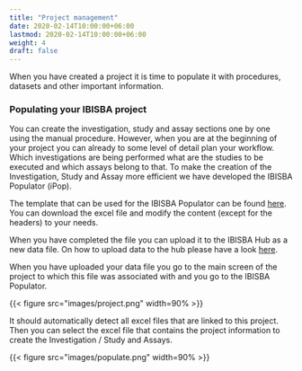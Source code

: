 ```yaml
---
title: "Project management"
date: 2020-02-14T10:00:00+06:00
lastmod: 2020-02-14T10:00:00+06:00
weight: 4
draft: false
---
```


When you have created a project it is time to populate it with procedures, datasets and other important information.


### Populating your IBISBA project

You can create the investigation, study and assay sections one by one using the manual procedure. However, when you are at the beginning of your project you can already to some level of detail plan your workflow. Which investigations are being performed what are the studies to be executed and which assays belong to that. To make the creation of the Investigation, Study and Assay more efficient we have developed the IBISBA Populator (iPop).

The template that can be used for the IBISBA Populator can be found [here](https://hub.ibisba.eu/data_files/36). You can download the excel file and modify the content (except for the headers) to your needs.

When you have completed the file you can upload it to the IBISBA Hub as a new data file. On how to upload data to the hub please have a look [here](https://ibisba.github.io/handbook/ibisba_hub/upload/). 

When you have uploaded your data file you go to the main screen of the project to which this file was associated with and you go to the IBISBA Populator. 

{{< figure src="images/project.png" width=90% >}}

It should automatically detect all excel files that are linked to this project. Then you can select the excel file that contains the project information to create the Investigation / Study and Assays.

{{< figure src="images/populate.png" width=90% >}}
